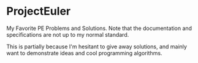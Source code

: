 # ProjectEuler
My Favorite PE Problems and Solutions. Note that the documentation and specifications are not up to my normal standard.

This is partially because I'm hesitant to give away solutions, and mainly want to demonstrate ideas and cool programming algorithms.

